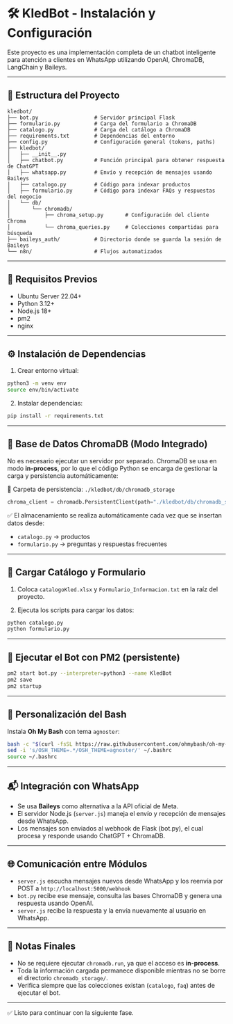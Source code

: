 # 🛠️ KledBot - Instalación y Configuración

Este proyecto es una implementación completa de un chatbot inteligente para atención a clientes en WhatsApp utilizando OpenAI, ChromaDB, LangChain y Baileys.

---

## 📁 Estructura del Proyecto

```
kledbot/
├── bot.py                  # Servidor principal Flask
├── formulario.py           # Carga del formulario a ChromaDB
├── catalogo.py             # Carga del catálogo a ChromaDB
├── requirements.txt        # Dependencias del entorno
├── config.py               # Configuración general (tokens, paths)
├── kledbot/
│   ├── __init__.py
│   ├── chatbot.py          # Función principal para obtener respuesta de ChatGPT
│   ├── whatsapp.py         # Envío y recepción de mensajes usando Baileys
│   ├── catalogo.py         # Código para indexar productos
│   ├── formulario.py       # Código para indexar FAQs y respuestas del negocio
│   └── db/
│       └── chromadb/
│           ├── chroma_setup.py       # Configuración del cliente Chroma
│           └── chroma_queries.py     # Colecciones compartidas para búsqueda
├── baileys_auth/           # Directorio donde se guarda la sesión de Baileys
└── n8n/                    # Flujos automatizados
```

---

## 🧱 Requisitos Previos

- Ubuntu Server 22.04+
- Python 3.12+
- Node.js 18+
- pm2
- nginx

---

## ⚙️ Instalación de Dependencias

1. Crear entorno virtual:
```bash
python3 -m venv env
source env/bin/activate
```

2. Instalar dependencias:
```bash
pip install -r requirements.txt
```

---

## 💾 Base de Datos ChromaDB (Modo Integrado)

No es necesario ejecutar un servidor por separado. ChromaDB se usa en modo **in-process**, por lo que el código Python se encarga de gestionar la carga y persistencia automáticamente:

📁 Carpeta de persistencia: `./kledbot/db/chromadb_storage`

```python
chroma_client = chromadb.PersistentClient(path="./kledbot/db/chromadb_storage")
```

✅ El almacenamiento se realiza automáticamente cada vez que se insertan datos desde:
- `catalogo.py` → productos
- `formulario.py` → preguntas y respuestas frecuentes

---

## 📄 Cargar Catálogo y Formulario

1. Coloca `catalogoKled.xlsx` y `Formulario_Informacion.txt` en la raíz del proyecto.

2. Ejecuta los scripts para cargar los datos:
```bash
python catalogo.py
python formulario.py
```

---

## 🚀 Ejecutar el Bot con PM2 (persistente)

```bash
pm2 start bot.py --interpreter=python3 --name KledBot
pm2 save
pm2 startup
```

---

## 🎨 Personalización del Bash

Instala **Oh My Bash** con tema `agnoster`:
```bash
bash -c "$(curl -fsSL https://raw.githubusercontent.com/ohmybash/oh-my-bash/master/tools/install.sh)"
sed -i 's/OSH_THEME=.*/OSH_THEME=agnoster/' ~/.bashrc
source ~/.bashrc
```

---

## 📬 Integración con WhatsApp

- Se usa **Baileys** como alternativa a la API oficial de Meta.
- El servidor Node.js (`server.js`) maneja el envío y recepción de mensajes desde WhatsApp.
- Los mensajes son enviados al webhook de Flask (bot.py), el cual procesa y responde usando ChatGPT + ChromaDB.

---

## 🌐 Comunicación entre Módulos

- `server.js` escucha mensajes nuevos desde WhatsApp y los reenvía por POST a `http://localhost:5000/webhook`
- `bot.py` recibe ese mensaje, consulta las bases ChromaDB y genera una respuesta usando OpenAI.
- `server.js` recibe la respuesta y la envía nuevamente al usuario en WhatsApp.

---

## 📌 Notas Finales

- No se requiere ejecutar `chromadb.run`, ya que el acceso es **in-process**.
- Toda la información cargada permanece disponible mientras no se borre el directorio `chromadb_storage/`.
- Verifica siempre que las colecciones existan (`catalogo`, `faq`) antes de ejecutar el bot.

---

✅ Listo para continuar con la siguiente fase.

